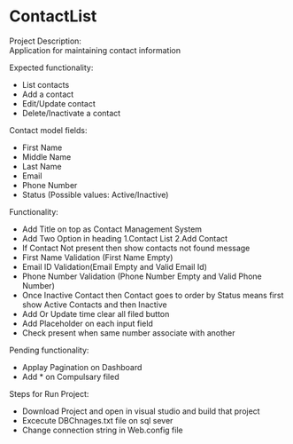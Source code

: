 # ContactList

Project Description:  
Application for maintaining contact information

Expected functionality:  
-	List contacts  
-	Add a contact  
-	Edit/Update contact  
-	Delete/Inactivate a contact 

Contact model fields:  
-	First Name  
-	Middle Name
-	Last Name
-	Email  
-	Phone Number  
-	Status (Possible values: Active/Inactive)  

Functionality:
-	Add Title on top as Contact Management System 
-	Add Two Option in heading 1.Contact List 2.Add Contact 
-	If Contact Not present then show contacts not found message 
-	First Name Validation (First Name Empty) 
-	Email ID Validation(Email Empty and Valid Email Id) 
-	Phone Number Validation (Phone Number Empty and Valid Phone Number) 
-	Once Inactive Contact then Contact goes to order by Status means first show Active Contacts and then Inactive 
-	Add Or Update time clear all filed button 
-	Add Placeholder on each input field 
-	Check present when same number associate with another 

Pending functionality:
-	Applay Pagination on Dashboard 
-	Add * on Compulsary filed 

Steps for Run Project:
-	Download Project and open in visual studio and build that project 
-	Excecute DBChnages.txt file on sql sever 
-	Change connection string in Web.config file  
